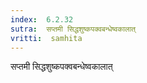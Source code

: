 ```yaml
---
index:  6.2.32
sutra:  सप्तमी सिद्धशुष्कपक्वबन्धेष्वकालात्
vritti:  samhita 
---
```


सप्तमी सिद्धशुष्कपक्वबन्धेष्वकालात्

